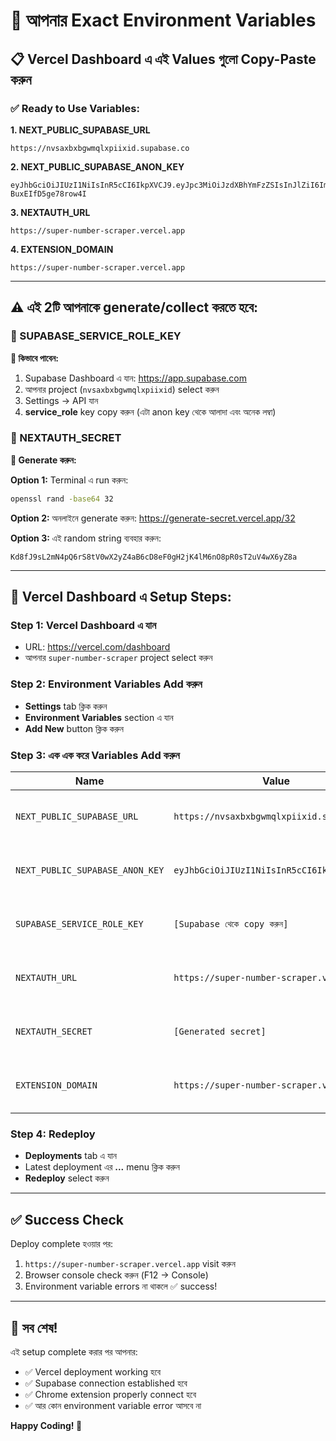 # 🎯 আপনার Exact Environment Variables 

## 📋 Vercel Dashboard এ এই Values গুলো Copy-Paste করুন

### ✅ Ready to Use Variables:

**1. NEXT_PUBLIC_SUPABASE_URL**
```
https://nvsaxbxbgwmqlxpiixid.supabase.co
```

**2. NEXT_PUBLIC_SUPABASE_ANON_KEY**
```
eyJhbGciOiJIUzI1NiIsInR5cCI6IkpXVCJ9.eyJpc3MiOiJzdXBhYmFzZSIsInJlZiI6Im52c2F4YnhiZ3dtcWx4cGlpeGlkIiwicm9sZSI6ImFub24iLCJpYXQiOjE3NTgwMjU2OTcsImV4cCI6MjA3MzYwMTY5N30.lyOk4nvT1bp0ZCfCTxyrup9lc-BuxEIfD5ge78row4I
```

**3. NEXTAUTH_URL**
```
https://super-number-scraper.vercel.app
```

**4. EXTENSION_DOMAIN**
```
https://super-number-scraper.vercel.app
```

---

## ⚠️ এই 2টি আপনাকে generate/collect করতে হবে:

### 🔑 SUPABASE_SERVICE_ROLE_KEY
**🔗 কিভাবে পাবেন:**
1. Supabase Dashboard এ যান: https://app.supabase.com
2. আপনার project (`nvsaxbxbgwmqlxpiixid`) select করুন
3. Settings → API যান
4. **service_role** key copy করুন (এটা anon key থেকে আলাদা এবং অনেক লম্বা)

### 🎲 NEXTAUTH_SECRET
**🔗 Generate করুন:**

**Option 1:** Terminal এ run করুন:
```bash
openssl rand -base64 32
```

**Option 2:** অনলাইনে generate করুন: https://generate-secret.vercel.app/32

**Option 3:** এই random string ব্যবহার করুন:
```
Kd8fJ9sL2mN4pQ6rS8tV0wX2yZ4aB6cD8eF0gH2jK4lM6nO8pR0sT2uV4wX6yZ8a
```

---

## 🚀 Vercel Dashboard এ Setup Steps:

### Step 1: Vercel Dashboard এ যান
- URL: https://vercel.com/dashboard
- আপনার `super-number-scraper` project select করুন

### Step 2: Environment Variables Add করুন
- **Settings** tab ক্লিক করুন
- **Environment Variables** section এ যান
- **Add New** button ক্লিক করুন

### Step 3: এক এক করে Variables Add করুন

| Name | Value | Environment |
|------|-------|-------------|
| `NEXT_PUBLIC_SUPABASE_URL` | `https://nvsaxbxbgwmqlxpiixid.supabase.co` | ✅ Production ✅ Preview ✅ Development |
| `NEXT_PUBLIC_SUPABASE_ANON_KEY` | `eyJhbGciOiJIUzI1NiIsInR5cCI6IkpXVCJ9...` | ✅ Production ✅ Preview ✅ Development |
| `SUPABASE_SERVICE_ROLE_KEY` | `[Supabase থেকে copy করুন]` | ✅ Production ✅ Preview ✅ Development |
| `NEXTAUTH_URL` | `https://super-number-scraper.vercel.app` | ✅ Production ✅ Preview ✅ Development |
| `NEXTAUTH_SECRET` | `[Generated secret]` | ✅ Production ✅ Preview ✅ Development |
| `EXTENSION_DOMAIN` | `https://super-number-scraper.vercel.app` | ✅ Production ✅ Preview ✅ Development |

### Step 4: Redeploy
- **Deployments** tab এ যান
- Latest deployment এর **...** menu ক্লিক করুন
- **Redeploy** select করুন

---

## ✅ Success Check

Deploy complete হওয়ার পর:
1. `https://super-number-scraper.vercel.app` visit করুন
2. Browser console check করুন (F12 → Console)
3. Environment variable errors না থাকলে ✅ success!

---

## 🎉 সব শেষ!

এই setup complete করার পর আপনার:
- ✅ Vercel deployment working হবে
- ✅ Supabase connection established হবে  
- ✅ Chrome extension properly connect হবে
- ✅ আর কোন environment variable error আসবে না

**Happy Coding! 🚀**
